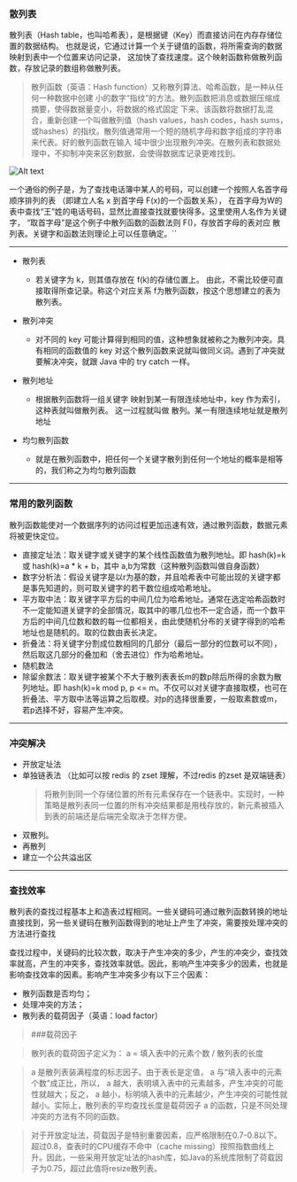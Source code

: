 ### 散列表
散列表（Hash table，也叫哈希表），是根据键（Key）而直接访问在内存存储位置的数据结构。
也就是说，它通过计算一个关于键值的函数，将所需查询的数据映射到表中一个位置来访问记录，
这加快了查找速度。这个映射函数称做散列函数，存放记录的数组称做散列表。

> 散列函数（英语：Hash function）又称散列算法、哈希函数，是一种从任何一种数据中创建
小的数字“指纹”的方法。散列函数把消息或数据压缩成摘要，使得数据量变小，将数据的格式固定
下来。该函数将数据打乱混合，重新创建一个叫做散列值（hash values，hash codes，hash sums，
或hashes）的指纹。散列值通常用一个短的随机字母和数字组成的字符串来代表。好的散列函数在输入
域中很少出现散列冲突。在散列表和数据处理中，不抑制冲突来区别数据，会使得数据库记录更难找到。

![Alt text](https://upload.wikimedia.org/wikipedia/commons/d/da/Hash_function.svg)

一个通俗的例子是，为了查找电话簿中某人的号码，可以创建一个按照人名首字母顺序排列的表
（即建立人名 x 到首字母 F(x)的一个函数关系），
在首字母为W的表中查找“王”姓的电话号码，显然比直接查找就要快得多。这里使用人名作为关键字，
“取首字母”是这个例子中散列函数的函数法则  F()，存放首字母的表对应
散列表。关键字和函数法则理论上可以任意确定。``

---
- 散列表
    - 若关键字为 k，则其值存放在 f(k)的存储位置上。
    由此，不需比较便可直接取得所查记录。称这个对应关系 f为散列函数，按这个思想建立的表为散列表。
    
- 散列冲突
    - 对不同的 key 可能计算得到相同的值，这种想象就被称之为散列冲突。具有相同的函数值的 key
    对这个散列函数来说就叫做同义词。遇到了冲突就要解决冲突，就跟 Java 中的 try catch 一样。
    
    
- 散列地址
    - 根据散列函数将一组关键字 映射到某一有限连续地址中，key 作为索引，这种表就叫做散列表。
    这一过程就叫做 散列。某一有限连续地址就是散列地址
    
- 均匀散列函数
    - 就是在散列函数中，把任何一个关键字散列到任何一个地址的概率是相等的，我们称之为均匀散列函数
    
---
### 常用的散列函数

散列函数能使对一个数据序列的访问过程更加迅速有效，通过散列函数，数据元素将被更快定位。

- 直接定址法：取关键字或关键字的某个线性函数值为散列地址。即 hash(k)=k或  hash(k)=a * k + b，其中  a,b为常数（这种散列函数叫做自身函数）
- 数字分析法：假设关键字是以r为基的数，并且哈希表中可能出现的关键字都是事先知道的，则可取关键字的若干数位组成哈希地址。
- 平方取中法：取关键字平方后的中间几位为哈希地址。通常在选定哈希函数时不一定能知道关键字的全部情况，取其中的哪几位也不一定合适，而一个数平方后的中间几位数和数的每一位都相关，由此使随机分布的关键字得到的哈希地址也是随机的。取的位数由表长决定。
- 折叠法：将关键字分割成位数相同的几部分（最后一部分的位数可以不同），然后取这几部分的叠加和（舍去进位）作为哈希地址。
- 随机数法
- 除留余数法：取关键字被某个不大于散列表表长m的数p除后所得的余数为散列地址。即  hash(k)=k mod p, p <= m。不仅可以对关键字直接取模，也可在折叠法、平方取中法等运算之后取模。对p的选择很重要，一般取素数或m，若p选择不好，容易产生冲突。

---
### 冲突解决

- 开放定址法
- 单独链表法 （比如可以按 redis 的 zset 理解，不过redis 的zset 是双端链表）
    >将散列到同一个存储位置的所有元素保存在一个链表中。实现时，一种策略是散列表同一位置的所有冲突结果都是用栈存放的，新元素被插入到表的前端还是后端完全取决于怎样方便。
- 双散列。
- 再散列
- 建立一个公共溢出区

---
### 查找效率
散列表的查找过程基本上和造表过程相同。一些关键码可通过散列函数转换的地址直接找到，另一些关键码在散列函数得到的地址上产生了冲突，需要按处理冲突的方法进行查找

查找过程中，关键码的比较次数，取决于产生冲突的多少，产生的冲突少，查找效率就高，产生的冲突多，查找效率就低。因此，影响产生冲突多少的因素，也就是影响查找效率的因素。影响产生冲突多少有以下三个因素：

-   散列函数是否均匀；
- 处理冲突的方法；
- 散列表的载荷因子（英语：load factor）

> ###载荷因子

>散列表的载荷因子定义为： a  = 填入表中的元素个数 / 散列表的长度

> a 是散列表装满程度的标志因子。由于表长是定值， a 与“填入表中的元素个数”成正比，所以， a 越大，表明填入表中的元素越多，产生冲突的可能性就越大；反之， a 越小，标明填入表中的元素越少，产生冲突的可能性就越小。实际上，散列表的平均查找长度是载荷因子 a 的函数，只是不同处理冲突的方法有不同的函数。

> 对于开放定址法，荷载因子是特别重要因素，应严格限制在0.7-0.8以下。超过0.8，查表时的CPU缓存不命中（cache missing）按照指数曲线上升。因此，一些采用开放定址法的hash库，如Java的系统库限制了荷载因子为0.75，超过此值将resize散列表。

